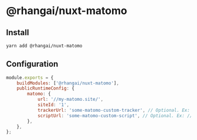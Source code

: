 # @rhangai/nuxt-matomo

## Install

```sh
yarn add @rhangai/nuxt-matomo
```

## Configuration

```js
module.exports = {
	buildModules: ['@rhangai/nuxt-matomo'],
	publicRuntimeConfig: {
		matomo: {
			url: '//my-matomo.site/',
			siteId: '1',
			trackerUrl: 'some-matomo-custom-tracker', // Optional. Ex: //my-matomo.site/piwik.php
			scriptUrl: 'some-matomo-custom-script', // Optional. Ex: //my-matomo.site/piwik.js
		},
	},
};
```
